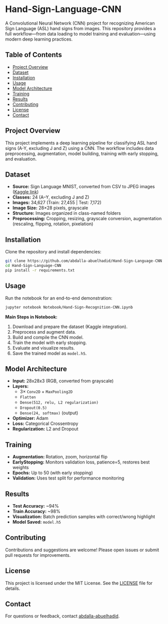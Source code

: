 # Hand-Sign-Language-CNN

A Convolutional Neural Network (CNN) project for recognizing American Sign Language (ASL) hand signs from images. This repository provides a full workflow—from data loading to model training and evaluation—using modern deep learning practices.

## Table of Contents

- [Project Overview](#project-overview)
- [Dataset](#dataset)
- [Installation](#installation)
- [Usage](#usage)
- [Model Architecture](#model-architecture)
- [Training](#training)
- [Results](#results)
- [Contributing](#contributing)
- [License](#license)
- [Contact](#contact)

## Project Overview

This project implements a deep learning pipeline for classifying ASL hand signs (A-Y, excluding J and Z) using a CNN. The workflow includes data preprocessing, augmentation, model building, training with early stopping, and evaluation.

## Dataset

- **Source:** Sign Language MNIST, converted from CSV to JPEG images ([Kaggle link](https://www.kaggle.com/datasets/ash2703/handsignimages))
- **Classes:** 24 (A–Y, excluding J and Z)
- **Images:** 34,627 (Train: 27,455 | Test: 7,172)
- **Image Size:** 28×28 pixels, grayscale
- **Structure:** Images organized in class-named folders
- **Preprocessing:** Cropping, resizing, grayscale conversion, augmentation (rescaling, flipping, rotation, pixelation)

## Installation

Clone the repository and install dependencies:

```bash
git clone https://github.com/abdalla-abuelhadid/Hand-Sign-Language-CNN.git
cd Hand-Sign-Language-CNN
pip install -r requirements.txt
```

## Usage

Run the notebook for an end-to-end demonstration:

```bash
jupyter notebook Notebook/Hand-Sign-Recognition-CNN.ipynb
```

**Main Steps in Notebook:**
1. Download and prepare the dataset (Kaggle integration).
2. Preprocess and augment data.
3. Build and compile the CNN model.
4. Train the model with early stopping.
5. Evaluate and visualize results.
6. Save the trained model as `model.h5`.

## Model Architecture

- **Input:** 28x28x3 (RGB, converted from grayscale)
- **Layers:**  
  - 3× `Conv2D` + `MaxPooling2D`
  - `Flatten`
  - `Dense(512, relu, L2 regularization)`
  - `Dropout(0.5)`
  - `Dense(24, softmax)` (output)
- **Optimizer:** Adam
- **Loss:** Categorical Crossentropy
- **Regularization:** L2 and Dropout

## Training

- **Augmentation:** Rotation, zoom, horizontal flip
- **EarlyStopping:** Monitors validation loss, patience=5, restores best weights
- **Epochs:** Up to 50 (with early stopping)
- **Validation:** Uses test split for performance monitoring

## Results

- **Test Accuracy:** ~94%
- **Train Accuracy:** ~98%
- **Visualization:** Batch prediction samples with correct/wrong highlight
- **Model Saved:** `model.h5`

## Contributing

Contributions and suggestions are welcome! Please open issues or submit pull requests for improvements.

## License

This project is licensed under the MIT License. See the [LICENSE](LICENSE) file for details.

## Contact

For questions or feedback, contact [abdalla-abuelhadid](https://github.com/abdalla-abuelhadid).
